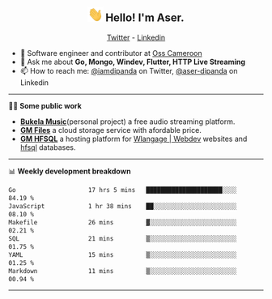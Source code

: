 <h2 align="center"> <img src="https://github.com/gabriel-TheCode/gabriel-TheCode/blob/master/gifs/Hi.gif" width="30px"> Hello! I'm Aser.</h2>
<p align="center">
  <a href="https://twitter.com/iamdipanda">Twitter</a> - 
  <a href="https://www.linkedin.com/in/aser-dipanda/">Linkedin</a>
</p>


- 🔭 Software engineer and contributor at [Oss Cameroon](https://github.com/osscameroon)
- 💬 Ask me about **Go, Mongo, Windev, Flutter, HTTP Live Streaming**
- 📫 How to reach me: [@iamdipanda](https://twitter.com/iamdipanda) on Twitter, [@aser-dipanda](https://www.linkedin.com/in/aser-dipanda/) on Linkedin

-------

👨‍💻 **Some public work**

- **[Bukela Music](https://music.bukela.co)**(personal project) a free audio streaming platform. 
- **[GM Files](https://gamesmania.io)** a cloud storage service with afordable price.
- **[GM HFSQL](https://gamesmania.io)** a hosting platform for [Wlangage | Webdev](https://pcsoft.fr/webdev/index.html) websites and [hfsql](https://pcsoft.fr/accueilpub/hfsql.htm) databases.
-------

📊 **Weekly development breakdown**

<!--START_SECTION:waka-->

```text
Go                    17 hrs 5 mins   █████████████████████░░░░   84.19 %
JavaScript            1 hr 38 mins    ██░░░░░░░░░░░░░░░░░░░░░░░   08.10 %
Makefile              26 mins         ▓░░░░░░░░░░░░░░░░░░░░░░░░   02.21 %
SQL                   21 mins         ▒░░░░░░░░░░░░░░░░░░░░░░░░   01.75 %
YAML                  15 mins         ▒░░░░░░░░░░░░░░░░░░░░░░░░   01.25 %
Markdown              11 mins         ▒░░░░░░░░░░░░░░░░░░░░░░░░   00.94 %
```

<!--END_SECTION:waka-->

-------
